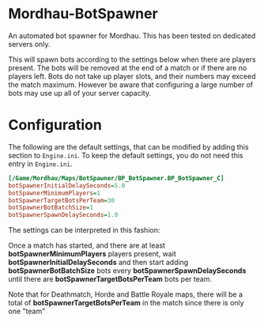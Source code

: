 # Mordhau-BotSpawner
An automated bot spawner for Mordhau. This has been tested on dedicated servers only.

This will spawn bots according to the settings below when there are players present. The bots will be removed at the end of a match or if there are no players left. Bots do not take up player slots, and their numbers may exceed the match maximum. However be aware that configuring a large number of bots may use up all of your server capacity.

# Configuration
The following are the default settings, that can be modified by adding this section to `Engine.ini`. To keep the default settings, you do not need this entry in `Engine.ini`.

```ini
[/Game/Mordhau/Maps/BotSpawner/BP_BotSpawner.BP_BotSpawner_C]
botSpawnerInitialDelaySeconds=5.0
botSpawnerMinimumPlayers=1
botSpawnerTargetBotsPerTeam=30
botSpawnerBotBatchSize=1
botSpawnerSpawnDelaySeconds=1.0
```
The settings can be interpreted in this fashion:

Once a match has started, and there are at least **botSpawnerMinimumPlayers** players present, wait **botSpawnerInitialDelaySeconds** and then start adding **botSpawnerBotBatchSize** bots every **botSpawnerSpawnDelaySeconds** until there are **botSpawnerTargetBotsPerTeam** bots per team.

Note that for Deathmatch, Horde and Battle Royale maps, there will be a total of **botSpawnerTargetBotsPerTeam** in the match since there is only one "team"
